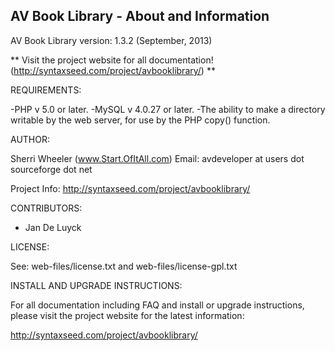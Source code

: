 AV Book Library - About and Information
--------------------------------------------------------------------------------------

AV Book Library version: 1.3.2 (September, 2013)


** Visit the project website for all documentation! (http://syntaxseed.com/project/avbooklibrary/) **


REQUIREMENTS:

-PHP v 5.0 or later. 
-MySQL v 4.0.27 or later. 
-The ability to make a directory writable by the web server, for use by the PHP copy() function. 


AUTHOR:

Sherri Wheeler  (www.Start.OfItAll.com)
Email: avdeveloper at users dot sourceforge dot net

Project Info:   http://syntaxseed.com/project/avbooklibrary/


CONTRIBUTORS:

- Jan De Luyck


LICENSE:

See: web-files/license.txt and web-files/license-gpl.txt


INSTALL AND UPGRADE INSTRUCTIONS:

For all documentation including FAQ and install or upgrade instructions, please visit the project website for the latest information:

http://syntaxseed.com/project/avbooklibrary/



